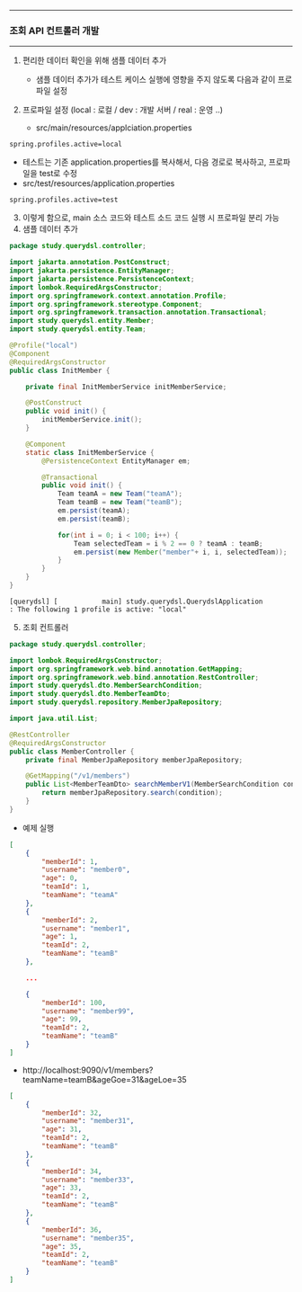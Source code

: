 -----
### 조회 API 컨트롤러 개발
-----
1. 편리한 데이터 확인을 위해 샘플 데이터 추가
   - 샘플 데이터 추가가 테스트 케이스 실행에 영향을 주지 않도록 다음과 같이 프로파일 설정

2. 프로파일 설정 (local : 로컬 / dev : 개발 서버 / real : 운영 ..)
   - src/main/resources/applciation.properties
```properties
spring.profiles.active=local
```

  - 테스트는 기존 application.properties를 복사해서, 다음 경로로 복사하고, 프로파일을 test로 수정
  - src/test/resources/application.properties
```properties
spring.profiles.active=test
```

3. 이렇게 함으로, main 소스 코드와 테스트 소드 코드 실행 시 프로파일 분리 가능
4. 샘플 데이터 추가
```java
package study.querydsl.controller;

import jakarta.annotation.PostConstruct;
import jakarta.persistence.EntityManager;
import jakarta.persistence.PersistenceContext;
import lombok.RequiredArgsConstructor;
import org.springframework.context.annotation.Profile;
import org.springframework.stereotype.Component;
import org.springframework.transaction.annotation.Transactional;
import study.querydsl.entity.Member;
import study.querydsl.entity.Team;

@Profile("local")
@Component
@RequiredArgsConstructor
public class InitMember {

    private final InitMemberService initMemberService;

    @PostConstruct
    public void init() {
        initMemberService.init();
    }

    @Component
    static class InitMemberService {
        @PersistenceContext EntityManager em;

        @Transactional
        public void init() {
            Team teamA = new Team("teamA");
            Team teamB = new Team("teamB");
            em.persist(teamA);
            em.persist(teamB);

            for(int i = 0; i < 100; i++) {
                Team selectedTeam = i % 2 == 0 ? teamA : teamB;
                em.persist(new Member("member"+ i, i, selectedTeam));
            }
        }
    }
}
```
```
[querydsl] [           main] study.querydsl.QuerydslApplication       : The following 1 profile is active: "local"
```

5. 조회 컨트롤러
```java
package study.querydsl.controller;

import lombok.RequiredArgsConstructor;
import org.springframework.web.bind.annotation.GetMapping;
import org.springframework.web.bind.annotation.RestController;
import study.querydsl.dto.MemberSearchCondition;
import study.querydsl.dto.MemberTeamDto;
import study.querydsl.repository.MemberJpaRepository;

import java.util.List;

@RestController
@RequiredArgsConstructor
public class MemberController {
    private final MemberJpaRepository memberJpaRepository;

    @GetMapping("/v1/members")
    public List<MemberTeamDto> searchMemberV1(MemberSearchCondition condition) {
        return memberJpaRepository.search(condition);
    }
}
```
  - 예제 실행
```json
[
    {
        "memberId": 1,
        "username": "member0",
        "age": 0,
        "teamId": 1,
        "teamName": "teamA"
    },
    {
        "memberId": 2,
        "username": "member1",
        "age": 1,
        "teamId": 2,
        "teamName": "teamB"
    },

    ...

    {
        "memberId": 100,
        "username": "member99",
        "age": 99,
        "teamId": 2,
        "teamName": "teamB"
    }
]
```
  - http://localhost:9090/v1/members?teamName=teamB&ageGoe=31&ageLoe=35
```json
[
    {
        "memberId": 32,
        "username": "member31",
        "age": 31,
        "teamId": 2,
        "teamName": "teamB"
    },
    {
        "memberId": 34,
        "username": "member33",
        "age": 33,
        "teamId": 2,
        "teamName": "teamB"
    },
    {
        "memberId": 36,
        "username": "member35",
        "age": 35,
        "teamId": 2,
        "teamName": "teamB"
    }
]
```
